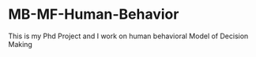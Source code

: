 # MB-MF-Human-Behavior
This is my Phd Project and I work on human behavioral Model of Decision Making 
